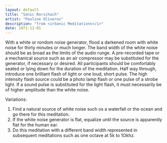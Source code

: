 ```yaml
---
layout: default
title: "Sonic Rorschach"
artist: "Pauline Oliveros"
description: "from <i>Sonic Meditations</i>"
date: 1971-11-01
---
```

With a white or rondom noise generator, flood a darkened room with white noise for thirty minutes or much longer. The band width of the white noise should be as broad as the limits of the audio runge. A pre-recorded tape or a mechanical source such as an air compressor may be substituted for the generator, if necessary or desired. All participants should be comfortably seated or lying down for the duration of the meditation. Half way through, introduce one brilliant flash of light or one loud, short pulse. The high intensity flash source could be a photo lamp flash or one pulse of a strobe light. If a sound pulse is substituted for the light flash, it must necessarily be of higher amplitude than the white noise.

Variations:
1. Find a natural source of white noise such os a waterfall or the ocean and go there for this meditation.
2. If the white noise generator is flat, equalize until the source is apparently flat for the human ear.
3. Do this meditation with a different band width represented in subsequent meditations such as one octave at 5k to 1Okhz. 
